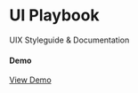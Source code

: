 # UI Playbook

UIX Styleguide & Documentation

#### Demo 
[View Demo](http://afternoon-refuge-87160.herokuapp.com/)

